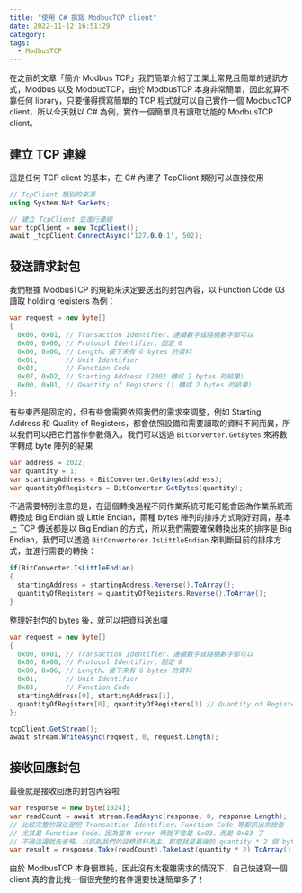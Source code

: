 ```yaml
---
title: "使用 C# 撰寫 ModbucTCP client"
date: 2022-11-12 16:51:29
category:
tags:
  - ModbusTCP
---
```


在之前的文章「簡介 Modbus TCP」我們簡單介紹了工業上常見且簡單的通訊方式，Modbus 以及 ModbucTCP，由於 ModbusTCP 本身非常簡單，因此就算不靠任何 library，只要懂得撰寫簡單的 TCP 程式就可以自己實作一個 ModbucTCP client，所以今天就以 C# 為例，實作一個簡單具有讀取功能的 ModbusTCP client。

<!-- more -->

## 建立 TCP 連線

這是任何 TCP client 的基本，在 C# 內建了 TcpClient 類別可以直接使用

```csharp
// TcpClient 類別的來源
using System.Net.Sockets;

// 建立 TcpClient 並進行連線
var tcpClient = new TcpClient();
await _tcpClient.ConnectAsync('127.0.0.1', 502);
```

## 發送請求封包

我們根據 ModbusTCP 的規範來決定要送出的封包內容，以 Function Code 03 讀取 holding registers 為例：

```csharp
var request = new byte[]
{
  0x00, 0x01, // Transaction Identifier、連續數字或隨機數字都可以
  0x00, 0x00, // Protocol Identifier、固定 0
  0x00, 0x06, // Length、接下來有 6 bytes 的資料
  0x01,       // Unit Identifier
  0x03,       // Function Code
  0x07, 0xD2, // Starting Address (2002 轉成 2 bytes 的結果)
  0x00, 0x01, // Quantity of Registers (1 轉成 2 bytes 的結果)
};
```

有些東西是固定的，但有些會需要依照我們的需求來調整，例如 Starting Address 和 Quality of Registers，都會依照設備和需要讀取的資料不同而異，所以我們可以把它們當作參數傳入，我們可以透過 `BitConverter.GetBytes` 來將數字轉成 byte 陣列的結果

```csharp
var address = 2022;
var quantity = 1;
var startingAddress = BitConverter.GetBytes(address);
var quantityOfRegisters = BitConverter.GetBytes(quantity);
```

不過需要特別注意的是，在這個轉換過程不同作業系統可能可能會因為作業系統而轉換成 Big Endian 或 Little Endian，兩種 bytes 陣列的排序方式剛好對調，基本上 TCP 傳送都是以 Big Endian 的方式，所以我們需要確保轉換出來的排序是 Big Endian，我們可以透過 `BitConverterer.IsLittleEndian` 來判斷目前的排序方式，並進行需要的轉換：

```csharp
if(BitConverter.IsLittleEndian)
{
  startingAddress = startingAddress.Reverse().ToArray();
  quantityOfRegisters = quantityOfRegisters.Reverse().ToArray();
}
```

整理好封包的 bytes 後，就可以把資料送出囉

```csharp
var request = new byte[]
{
  0x00, 0x01, // Transaction Identifier、連續數字或隨機數字都可以
  0x00, 0x00, // Protocol Identifier、固定 0
  0x00, 0x06, // Length、接下來有 6 bytes 的資料
  0x01,       // Unit Identifier
  0x03,       // Function Code
  startingAddress[0], startingAddress[1],
  quantityOfRegisters[0], quantityOfRegisters[1] // Quantity of Registers (1 轉成 2 bytes 的結果)
};

tcpClient.GetStream();
await stream.WriteAsync(request, 0, request.Length);
```

## 接收回應封包

最後就是接收回應的封包內容啦

```csharp
var response = new byte[1024];
var readCount = await stream.ReadAsync(response, 0, response.Length);
// 比較完整的寫法是把 Transaction Identifier、Function Code 等都抓出來檢查
// 尤其是 Function Code，因為當有 error 時就不會是 0x03，而是 0x83 了
// 不過這邊就先省略，以抓到我們的目標資料為主，那麼就是最後的 quantity * 2 個 bytes
var result = response.Take(readCount).TakeLast(quantity * 2).ToArray();
```

由於 ModbusTCP 本身很單純，因此沒有太複雜需求的情況下，自己快速寫一個 client 真的會比找一個很完整的套件還要快速簡單多了！

